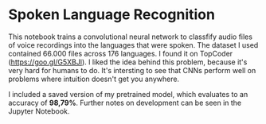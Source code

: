 # Spoken Language Recognition

This notebook trains a convolutional neural network to classfify audio files of voice recordings into the languages that were spoken. The dataset I used contained 66.000 files across 176 languages. I found it on TopCoder (https://goo.gl/G5XBJl). I liked the idea behind this problem, because it's very hard for humans to do. It's intersting to see that CNNs perform well on problems where intuition doesn't get you anywhere.

I included a saved version of my pretrained model, which evaluates to an accuracy of **98,79%**. Further notes on development can be seen in the Jupyter Notebook.

